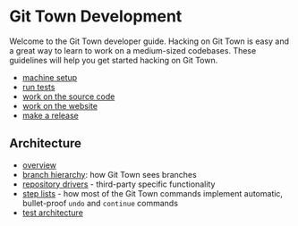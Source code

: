 # Git Town Development

Welcome to the Git Town developer guide. Hacking on Git Town is easy and a great
way to learn to work on a medium-sized codebases. These guidelines will help you
get started hacking on Git Town.

- [machine setup](setup.md)
- [run tests](testing.md)
- [work on the source code](development.md)
- [work on the website](./documentation/development/website.md)
- [make a release](release.md)

## Architecture

- [overview](./documentation/development/architecture.md)
- [branch hierarchy](./documentation/development/branch_hierarchy.md): how Git
  Town sees branches
- [repository drivers](./documentation/development/drivers.md) - third-party
  specific functionality
- [step lists](./documentation/development/steps_list.md) - how most of the Git
  Town commands implement automatic, bullet-proof `undo` and `continue` commands
- [test architecture](test-architecture.md)
